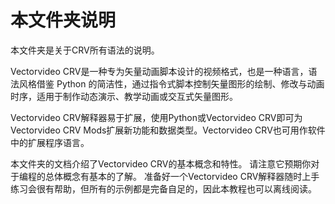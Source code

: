 # 本文件夹说明

本文件夹是关于CRV所有语法的说明。

Vectorvideo CRV是一种专为矢量动画脚本设计的视频格式，也是一种语言，语法风格借鉴 Python 的简洁性，通过指令式脚本控制矢量图形的绘制、修改与动画时序，适用于制作动态演示、教学动画或交互式矢量图形。

Vectorvideo CRV解释器易于扩展，使用Python或Vectorvideo CRV即可为Vectorvideo CRV Mods扩展新功能和数据类型。Vectorvideo CRV也可用作软件中的扩展程序语言。

本文件夹的文档介绍了Vectorvideo CRV的基本概念和特性。 请注意它预期你对于编程的总体概念有基本的了解。 准备好一个Vectorvideo CRV解释器随时上手练习会很有帮助，但所有的示例都是完备自足的，因此本教程也可以离线阅读。

